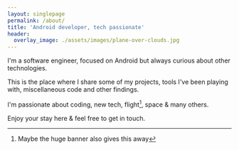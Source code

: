 ```yaml
---
layout: singlepage
permalink: /about/
title: 'Android developer, tech passionate'
header:
  overlay_image: ./assets/images/plane-over-clouds.jpg
---
```

I'm a software engineer, focused on Android but always curious about other technologies. 

This is the place where I share some of my projects, tools I've been playing with, miscellaneous code and other findings.

I'm passionate about coding, new tech, flight[^1], space & many others.

Enjoy your stay here & feel free to get in touch.

[^1]: Maybe the huge banner also gives this away
